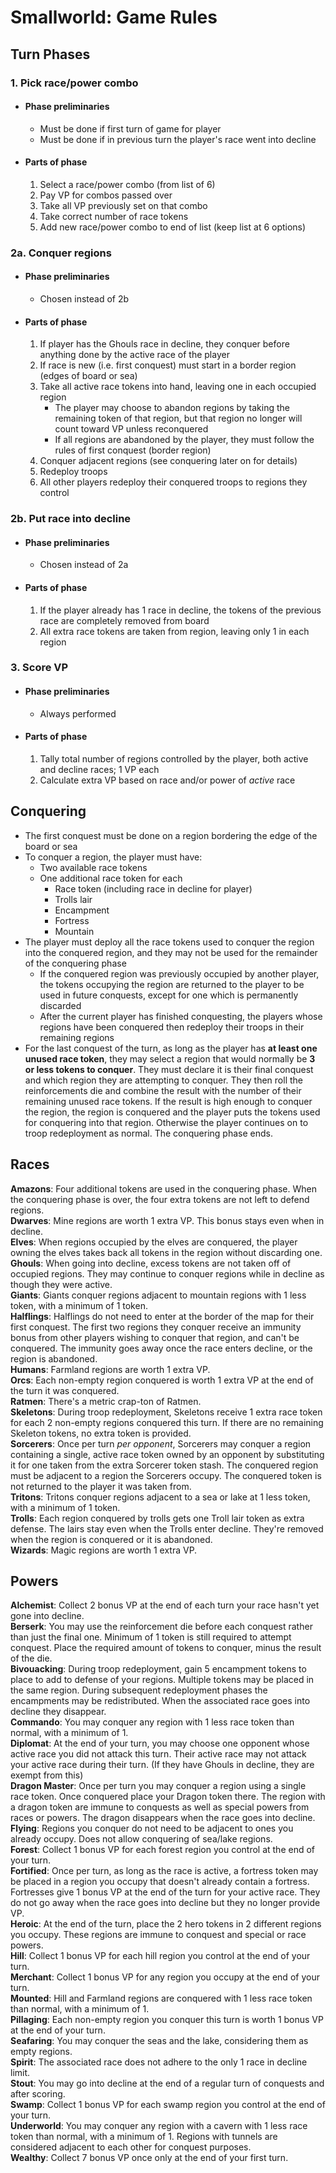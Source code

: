 # Smallworld: Game Rules

## Turn Phases

### 1. Pick race/power combo
   - #### Phase preliminaries
     + Must be done if first turn of game for player
     + Must be done if in previous turn the player's race went into decline
   - #### Parts of phase
     1. Select a race/power combo (from list of 6)
     1. Pay VP for combos passed over
     1. Take all VP previously set on that combo
     1. Take correct number of race tokens
     1. Add new race/power combo to end of list (keep list at 6 options)
### 2a. Conquer regions
   - #### Phase preliminaries
     + Chosen instead of 2b
   - #### Parts of phase
     1. If player has the Ghouls race in decline, they conquer before anything done by the active race of the player
     1. If race is new (i.e. first conquest) must start in a border region (edges of board or sea)
     1. Take all active race tokens into hand, leaving one in each occupied region
        + The player may choose to abandon regions by taking the remaining token of that region, but that region no longer will count toward VP unless reconquered
        + If all regions are abandoned by the player, they must follow the rules of first conquest (border region)
     1. Conquer adjacent regions (see conquering later on for details)
     1. Redeploy troops
     1. All other players redeploy their conquered troops to regions they control
### 2b. Put race into decline
   - #### Phase preliminaries
     + Chosen instead of 2a
   - #### Parts of phase
     1. If the player already has 1 race in decline, the tokens of the previous race are completely removed from board
     1. All extra race tokens are taken from region, leaving only 1 in each region
### 3. Score VP
   - #### Phase preliminaries
     + Always performed
   - #### Parts of phase
     1. Tally total number of regions controlled by the player, both active and decline races; 1 VP each
     1. Calculate extra VP based on race and/or power of _active_ race

## Conquering
   - The first conquest must be done on a region bordering the edge of the board or sea
   - To conquer a region, the player must have:
     + Two available race tokens
     + One additional race token for each
       - Race token (including race in decline for player)
       - Trolls lair
       - Encampment
       - Fortress
       - Mountain
   - The player must deploy all the race tokens used to conquer the region into the conquered region, and they may not be used for the remainder of the conquering phase
     + If the conquered region was previously occupied by another player, the tokens occupying the region are returned to the player to be used in future conquests, except for one which is permanently discarded
     + After the current player has finished conquesting, the players whose regions have been conquered then redeploy their troops in their remaining regions
   - For the last conquest of the turn, as long as the player has **at least one unused race token**, they may select a region that would normally be **3 or less tokens to conquer**. They must declare it is their final conquest and which region they are attempting to conquer. They then roll the reinforcements die and combine the result with the number of their remaining unused race tokens. If the result is high enough to conquer the region, the region is conquered and the player puts the tokens used for conquering into that region. Otherwise the player continues on to troop redeployment as normal. The conquering phase ends.

## Races

**Amazons**: Four additional tokens are used in the conquering phase. When the conquering phase is over, the four extra tokens are not left to defend regions.  
**Dwarves**: Mine regions are worth 1 extra VP. This bonus stays even when in decline.  
**Elves**: When regions occupied by the elves are conquered, the player owning the elves takes back all tokens in the region without discarding one.  
**Ghouls**: When going into decline, excess tokens are not taken off of occupied regions. They may continue to conquer regions while in decline as though they were active.  
**Giants**: Giants conquer regions adjacent to mountain regions with 1 less token, with a minimum of 1 token.  
**Halflings**: Halflings do not need to enter at the border of the map for their first conquest. The first two regions they conquer receive an immunity bonus from other players wishing to conquer that region, and can't be conquered. The immunity goes away once the race enters decline, or the region is abandoned.  
**Humans**: Farmland regions are worth 1 extra VP.  
**Orcs**: Each non-empty region conquered is worth 1 extra VP at the end of the turn it was conquered.  
**Ratmen**: There's a metric crap-ton of Ratmen.  
**Skeletons**: During troop redeployment, Skeletons receive 1 extra race token for each 2 non-empty regions conquered this turn. If there are no remaining Skeleton tokens, no extra token is provided.  
**Sorcerers**: Once per turn _per opponent_, Sorcerers may conquer a region containing a single, active race token owned by an opponent by substituting it for one taken from the extra Sorcerer token stash. The conquered region must be adjacent to a region the Sorcerers occupy. The conquered token is not returned to the player it was taken from.  
**Tritons**: Tritons conquer regions adjacent to a sea or lake at 1 less token, with a minimum of 1 token.  
**Trolls**: Each region conquered by trolls gets one Troll lair token as extra defense. The lairs stay even when the Trolls enter decline. They're removed when the region is conquered or it is abandoned.  
**Wizards**: Magic regions are worth 1 extra VP.

## Powers

**Alchemist**: Collect 2 bonus VP at the end of each turn your race hasn't yet gone into decline.  
**Berserk**: You may use the reinforcement die before each conquest rather than just the final one. Minimum of 1 token is still required to attempt conquest. Place the required amount of tokens to conquer, minus the result of the die.  
**Bivouacking**: During troop redeployment, gain 5 encampment tokens to place to add to defense of your regions. Multiple tokens may be placed in the same region. During subsequent redeployment phases the encampments may be redistributed. When the associated race goes into decline they disappear.  
**Commando**: You may conquer any region with 1 less race token than normal, with a minimum of 1.  
**Diplomat**: At the end of your turn, you may choose one opponent whose active race you did not attack this turn. Their active race may not attack your active race during their turn. (If they have Ghouls in decline, they are exempt from this)  
**Dragon Master**: Once per turn you may conquer a region using a single race token. Once conquered place your Dragon token there. The region with a dragon token are immune to conquests as well as special powers from races or powers. The dragon disappears when the race goes into decline.  
**Flying**: Regions you conquer do not need to be adjacent to ones you already occupy. Does not allow conquering of sea/lake regions.  
**Forest**: Collect 1 bonus VP for each forest region you control at the end of your turn.  
**Fortified**: Once per turn, as long as the race is active, a fortress token may be placed in a region you occupy that doesn't already contain a fortress. Fortresses give 1 bonus VP at the end of the turn for your active race. They do not go away when the race goes into decline but they no longer provide VP.  
**Heroic**: At the end of the turn, place the 2 hero tokens in 2 different regions you occupy. These regions are immune to conquest and special or race powers.  
**Hill**: Collect 1 bonus VP for each hill region you control at the end of your turn.  
**Merchant**: Collect 1 bonus VP for any region you occupy at the end of your turn.  
**Mounted**: Hill and Farmland regions are conquered with 1 less race token than normal, with a minimum of 1.  
**Pillaging**: Each non-empty region you conquer this turn is worth 1 bonus VP at the end of your turn.  
**Seafaring**: You may conquer the seas and the lake, considering them as empty regions.  
**Spirit**: The associated race does not adhere to the only 1 race in decline limit.  
**Stout**: You may go into decline at the end of a regular turn of conquests and after scoring.  
**Swamp**: Collect 1 bonus VP for each swamp region you control at the end of your turn.  
**Underworld**: You may conquer any region with a cavern with 1 less race token than normal, with a minimum of 1. Regions with tunnels are considered adjacent to each other for conquest purposes.  
**Wealthy**: Collect 7 bonus VP once only at the end of your first turn.